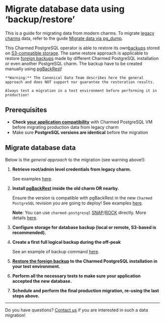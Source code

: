 # Migrate database data using ‘backup/restore’

This is a guide for migrating data from modern charms. To migrate [legacy charms](/explanation/legacy-charm) data, refer to the guide [Migrate data via pg_dump](/how-to-guides/development/migrate-data-via-pg-dump).

This Charmed PostgreSQL operator is able to restore its own[backups](/how-to-guides/back-up-and-restore/restore-a-backup) stored on [S3-compatible storage](/how-to-guides/back-up-and-restore/configure-s3-aws). The same restore approach is applicable to restore [foreign backups](/how-to-guides/back-up-and-restore/migrate-a-cluster) made by different Charmed PostgreSQL installation or even another PostgreSQL charm. The backup have to be created manually using [pgBackRest](https://pgbackrest.org/)!

```{caution}
**Warning:** The Canonical Data Team describes here the general approach and does NOT support nor guarantee the restoration results. 

Always test a migration in a test environment before performing it in production!
```

## Prerequisites
* **Check [your application compatibility](/explanation/legacy-charm)** with Charmed PostgreSQL VM before migrating production data from legacy charm
* Make sure **PostgreSQL versions are identical** before the migration

## Migrate database data
Below is the *general approach* to the migration (see warning above!):

1. **Retrieve root/admin level credentials from legacy charm.** 

   See examples [here](/how-to-guides/development/migrate-data-via-pg-dump).

2. **Install [pgBackRest](https://pgbackrest.org/) inside the old charm OR nearby.** 

    Ensure the version is compatible with pgBackRest in the new `Charmed PostgreSQL` revision you are going to deploy! See examples [here](https://pgbackrest.org/user-guide.html#installation).

   **Note**: You can use `charmed-postgresql` [SNAP](https://snapcraft.io/charmed-postgresql)/[ROCK](https://github.com/canonical/charmed-postgresql-rock) directly. More details [here](/explanation/architecture).

3. **Configure storage for database backup (local or remote, S3-based is recommended).**

4. **Create a first full logical backup during the off-peak** 

   See an example of backup command [here](https://github.com/canonical/postgresql-k8s-operator/commit/f39caaa4c5c85afdb157bd53df54a24a1b9687ac#diff-cc5993b9da2438ecff27897b3ab9d2f9bc445cbf5b4f6369a1a0c2f404fe6a4fR186-R212).

5. **[Restore the foreign backup](/how-to-guides/back-up-and-restore/migrate-a-cluster) to the Charmed PostgreSQL installation in your test environment.**
6. **Perform all the necessary tests to make sure your application accepted the new database.**
7. **Schedule and perform the final production migration, re-using the last steps above.**

---
Do you have questions? [Contact us](/reference/contacts) if you are interested in such a data migration!


